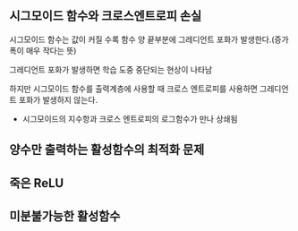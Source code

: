 ## 시그모이드 함수와 크로스엔트로피 손실

시그모이드 함수는 값이 커질 수록 함수 양 끝부분에 그레디언트 포화가 발생한다.(증가폭이 매우 작다는 뜻)

그레디언트 포화가 발생하면 학습 도중 중단되는 현상이 나타남

하지만 시그모이드 함수를 출력계층에 사용할 때 크로스 엔트로피를 사용하면 그레디언트 포화가 발생하지 않는다.

- 시그모이드의 지수항과 크로스 엔트로피의 로그함수가 만나 상쇄됨




## 양수만 출력하는 활성함수의 최적화 문제



## 죽은 ReLU

## 미분불가능한 활성함수


